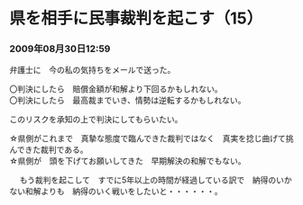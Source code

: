 # 県を相手に民事裁判を起こす（15）
### 2009年08月30日12:59

弁護士に　今の私の気持ちをメールで送った。

〇判決にしたら　賠償金額が和解より下回るかもしれない。  
〇判決にしたら　最高裁までいき、情勢は逆転するかもしれない。

このリスクを承知の上で判決にしてもらいたい。

☆県側がこれまで　真摯な態度で臨んできた裁判ではなく　真実を捻じ曲げて挑んできた裁判である。  
☆県側が　頭を下げてお願いしてきた　早期解決の和解でもない。

　
もう裁判を起こして　すでに5年以上の時間が経過している訳で　納得のいかない和解よりも　納得のいく戦いをしたいと・・・・・・。